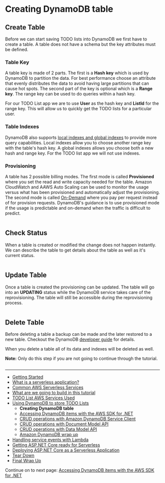 # Creating DynamoDB table

## Create Table

Before we can start saving TODO lists into DynamoDB we first have to create a table. A table does not have a schema but the key 
attributes must be defined.

### Table Key

A table key is made of 2 parts. The first is a **Hash key** which is used by DynamoDB to partition the data. For best performance choose an attribute
that evenly distributes the data to avoid having large partitions that can cause hot spots. The second part of the key is optional 
which is a **Range key**. The range key can be used to do queries within a hash key.

For our TODO List app we are to use **User** as the hash key and **ListId** for the range key. This will allow us to quickly get 
the TODO lists for a particular user.

### Table Indexes
DynamoDB also supports [local indexes and global indexes](https://docs.aws.amazon.com/amazondynamodb/latest/developerguide/SecondaryIndexes.html) to provide more query capabilities. Local indexes allow you to choose another
range key with the table's hash key. A global indexes allows you choose both a new hash and range key. For the TODO list app 
we will not use indexes.

### Provisioning

A table has 2 possible billing modes. The first mode is called **Provisioned** where you set the read and write capacity needed for the table. Amazon CloudWatch and AAWS Auto Scaling can be
used to monitor the usage versus what has been provisioned and automatically adjust the provisioning. The second mode is called 
[On-Demand](https://aws.amazon.com/blogs/aws/amazon-dynamodb-on-demand-no-capacity-planning-and-pay-per-request-pricing/) where you pay per
request instead of for provision requests. DynamoDB's guidance is to use provisioned mode if the usage is predictable and on-demand when the traffic
is difficult to predict.


```cs --source-file ../Snippets/CreateTable.cs --project ../Snippets/Snippets.csproj --region create_table
```


## Check Status

When a table is created or modified the change does not happen instantly. We can describe the table to get details about the table as 
well as it's current status.

```cs --source-file ../Snippets/CreateTable.cs --project ../Snippets/Snippets.csproj --region check_status
```

## Update Table

Once a table is created the provisioning can be updated. The table will go into an **UPDATING** status while the DynamoDB service takes
care of the reprovisioning. The table will still be accessible during the reprovisioning process.

```cs --source-file ../Snippets/CreateTable.cs --project ../Snippets/Snippets.csproj --region update_table
```



## Delete Table

Before deleting a table a backup can be made and the later restored to a new table. Checkout the 
DynamoDB [developer guide](https://docs.aws.amazon.com/amazondynamodb/latest/developerguide/BackupRestore.html) for details.

When you delete a table all of its data and indexes will be deleted as well.


**Note:** Only do this step if you are not going to continue through the tutorial.

```cs --source-file ../Snippets/CreateTable.cs --project ../Snippets/Snippets.csproj --region delete_table
```

<!-- Generated Navigation -->
---

* [Getting Started](../GettingStarted.md)
* [What is a serverless application?](../WhatIsServerless.md)
* [Common AWS Serverless Services](../CommonServerlessServices.md)
* [What are we going to build in this tutorial](../WhatAreWeBuilding.md)
* [TODO List AWS Services Used](../TODOListServices.md)
* [Using DynamoDB to store TODO Lists](../DynamoDBModule/WhatIsDynamoDB.md)
  * **Creating DynamoDB table**
  * [Accessing DynamoDB items with the AWS SDK for .NET](../DynamoDBModule/DotNetDynamoDBAPIs.md)
  * [CRUD operations with Amazon DynamoDB Service Client](../DynamoDBModule/DDBServiceClientAPI.md)
  * [CRUD operations with Document Model API](../DynamoDBModule/DotNetDynamoDBDocumentModel.md)
  * [CRUD operations with Data Model API](../DynamoDBModule/DotNetDynamoDBDataModel.md)
  * [Amazon DynamoDB wrap up](../DynamoDBModule/DynamoDBWrapUp.md)
* [Handling service events with Lambda](../StreamProcessing/ServiceEvents.md)
* [Getting ASP.NET Core ready for Serverless](../ASP.NETCoreFrontend/TheFrontend.md)
* [Deploying ASP.NET Core as a Serverless Application](../DeployingFrontend/DeployingFrontend.md)
* [Tear Down](../TearDown.md)
* [Final Wrap Up](../FinalWrapup.md)

Continue on to next page: [Accessing DynamoDB items with the AWS SDK for .NET](../DynamoDBModule/DotNetDynamoDBAPIs.md)

